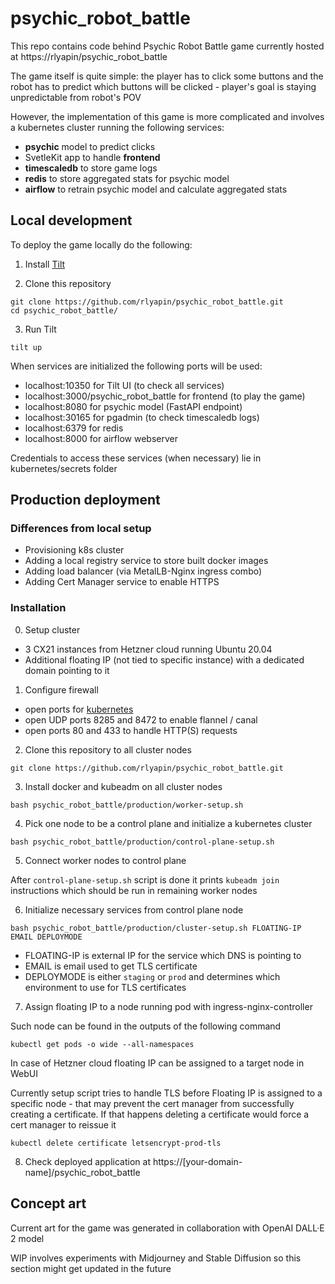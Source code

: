 # psychic_robot_battle

This repo contains code behind Psychic Robot Battle game currently hosted at https://rlyapin/psychic_robot_battle

The game itself is quite simple: the player has to click some buttons and the robot has to predict which buttons will be clicked - player's goal is staying unpredictable from robot's POV

However, the implementation of this game is more complicated and involves a kubernetes cluster running the following services:
* **psychic** model to predict clicks
* SvetleKit app to handle **frontend**
* **timescaledb** to store game logs
* **redis** to store aggregated stats for psychic model
* **airflow** to retrain psychic model and calculate aggregated stats

## Local development

To deploy the game locally do the following:

1. Install [Tilt](https://tilt.dev/)

2. Clone this repository

```
git clone https://github.com/rlyapin/psychic_robot_battle.git
cd psychic_robot_battle/
```

3. Run Tilt

```
tilt up
```

When services are initialized the following ports will be used:
* localhost:10350 for Tilt UI (to check all services)
* localhost:3000/psychic_robot_battle for frontend (to play the game)
* localhost:8080 for psychic model (FastAPI endpoint)
* localhost:30165 for pgadmin (to check timescaledb logs)
* localhost:6379 for redis
* localhost:8000 for airflow webserver

Credentials to access these services (when necessary) lie in kubernetes/secrets folder

## Production deployment

### Differences from local setup

* Provisioning k8s cluster
* Adding a local registry service to store built docker images
* Adding load balancer (via MetalLB-Nginx ingress combo)
* Adding Cert Manager service to enable HTTPS

### Installation

0. Setup cluster

* 3 CX21 instances from Hetzner cloud running Ubuntu 20.04
* Additional floating IP (not tied to specific instance) with a dedicated domain pointing to it

1. Configure firewall

* open ports for [kubernetes](https://kubernetes.io/docs/reference/ports-and-protocols/)
* open UDP ports 8285 and 8472 to enable flannel / canal
* open ports 80 and 433 to handle HTTP(S) requests

2. Clone this repository to all cluster nodes

```
git clone https://github.com/rlyapin/psychic_robot_battle.git
```

3. Install docker and kubeadm on all cluster nodes

```
bash psychic_robot_battle/production/worker-setup.sh
```

4. Pick one node to be a control plane and initialize a kubernetes cluster

```
bash psychic_robot_battle/production/control-plane-setup.sh
```

5. Connect worker nodes to control plane

After `control-plane-setup.sh` script is done it prints `kubeadm join` instructions which should be run in remaining worker nodes

6. Initialize necessary services from control plane node

```
bash psychic_robot_battle/production/cluster-setup.sh FLOATING-IP EMAIL DEPLOYMODE
```
* FLOATING-IP is external IP for the service which DNS is pointing to
* EMAIL is email used to get TLS certificate
* DEPLOYMODE is either `staging` or `prod` and determines which environment to use for TLS certificates

7. Assign floating IP to a node running pod with ingress-nginx-controller

Such node can be found in the outputs of the following command
```
kubectl get pods -o wide --all-namespaces
```
In case of Hetzner cloud floating IP can be assigned to a target node in WebUI

Currently setup script tries to handle TLS before Floating IP is assigned to a specific node - that may prevent the cert manager from successfully creating a certificate. If that happens deleting a certificate would force a cert manager to reissue it
```
kubectl delete certificate letsencrypt-prod-tls
```
8. Check deployed application at https://[your-domain-name]/psychic_robot_battle

## Concept art

Current art for the game was generated in collaboration with OpenAI DALL·E 2 model

WIP involves experiments with Midjourney and Stable Diffusion so this section might get updated in the future
